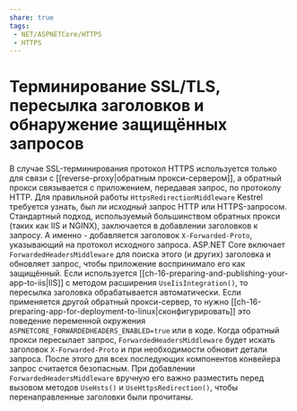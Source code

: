 ```yaml
---
share: true
tags:
 - NET/ASPNETCore/HTTPS
 - HTTPS
---
```

# Терминирование SSL/TLS, пересылка заголовков и обнаружение защищённых запросов
В случае SSL-терминирования протокол HTTPS используется только для связи с [[reverse-proxy|обратным прокси-сервером]], а обратный прокси связывается с приложением, передавая запрос, по протоколу HTTP.
Для правильной работы `HttpsRedirectionMiddleware` Kestrel требуется узнать, был ли *исходный* запрос HTTP или HTTPS-запросом.
Стандартный подход, используемый большинством обратных прокси (таких как IIS и NGINX), заключается в добавлении заголовков к запросу. А именно - добавляется заголовок `X-Forwarded-Proto`, указывающий на протокол исходного запроса.
ASP.NET Core включает `ForwardedHeadersMiddleware` для поиска этого (и других) заголовка и обновляет запрос, чтобы приложение воспринимало его как защищённый.
Если используется [[ch-16-preparing-and-publishing-your-app-to-iis|IIS]] с методом расширения `UseIisIntegration()`, то пересылка заголовка обрабатывается автоматически. Если применяется другой обратный прокси-сервер, то нужно [[ch-16-preparing-app-for-deployment-to-linux|сконфигурировать]] это поведение переменной окружения `ASPNETCORE_FORWARDEDHEADERS_ENABLED=true` или в коде.
Когда обратный прокси пересылает запрос, `ForwardedHeadersMiddleware` будет искать заголовок `X-Forwarded-Proto` и при необходимости обновит детали запроса. После этого для всех последующих компонентов конвейера запрос считается безопасным. При добавлении `ForwardedHeadersMiddleware` вручную его важно разместить перед вызовом методов `UseHsts()` и `UseHttpsRedirection()`, чтобы перенаправленные заголовки были прочитаны.